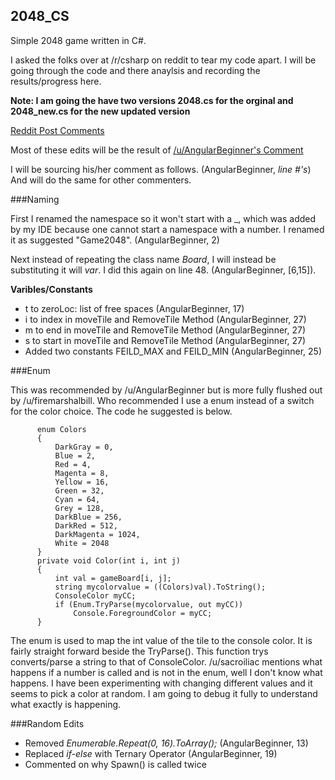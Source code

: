 ## 2048_CS
Simple 2048 game written in C#. 

I asked the folks over at /r/csharp on reddit to tear my code apart. I will be going through the code and there anaylsis and recording the results/progress here. 

**Note: I am going the have two versions 2048.cs for the orginal and 2048_new.cs for the new updated version**

[Reddit Post Comments](http://www.reddit.com/r/csharp/comments/2tqlcm/my_first_c_program_2048_rip_it_apart_tell_me_what/)

Most of these edits will be the result of [/u/AngularBeginner's Comment](http://www.reddit.com/r/csharp/comments/2tqlcm/my_first_c_program_2048_rip_it_apart_tell_me_what/co1fthj)

I will be sourcing his/her comment as follows. (AngularBeginner, *line #'s*) And will do the same for other commenters.

###Naming

First I renamed the namespace so it won't start with a _, which was added by my IDE because one cannot start a namespace with a number. I renamed it as suggested "Game2048". (AngularBeginner, 2)  

Next instead of repeating the class name *Board*, I will instead be substituting it will *var*. I did this again on line 48. (AngularBeginner, [6,15]). 

**Varibles/Constants**
* t to zeroLoc: list of free spaces (AngularBeginner, 17)
* i to index in moveTile and RemoveTile Method (AngularBeginner, 27)
* m to end in moveTile and RemoveTile Method (AngularBeginner, 27)
* s to start in moveTile and RemoveTile Method (AngularBeginner, 27)
* Added two constants FEILD_MAX and FEILD_MIN (AngularBeginner, 25)

###Enum

This was recommended by /u/AngularBeginner but is more fully flushed out by /u/firemarshalbill. Who recommended I use a enum instead of a switch for the color choice. The code he suggested is below.
```
      enum Colors
      {
          DarkGray = 0,
          Blue = 2,
          Red = 4,
          Magenta = 8,
          Yellow = 16,
          Green = 32,
          Cyan = 64,
          Grey = 128,
          DarkBlue = 256,
          DarkRed = 512,
          DarkMagenta = 1024,
          White = 2048
      }
      private void Color(int i, int j)
      {
          int val = gameBoard[i, j];
          string mycolorvalue = ((Colors)val).ToString();
          ConsoleColor myCC;
          if (Enum.TryParse(mycolorvalue, out myCC))
              Console.ForegroundColor = myCC;
      }
```

The enum is used to map the int value of the tile to the console color. It is fairly straight forward beside the TryParse(). This function trys converts/parse a string to that of ConsoleColor. /u/sacroiliac mentions what happens if a number is called and is not in the enum, well I don't know what happens. I have been experimenting with changing different values and it seems to pick a color at random. I am going to debug it fully to understand what exactly is happening. 


###Random Edits

* Removed *Enumerable.Repeat(0, 16).ToArray();* (AngularBeginner, 13)
* Replaced *if-else* with Ternary Operator (AngularBeginner, 19)
* Commented on why Spawn() is called twice
